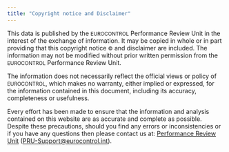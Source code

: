 ```yaml
---
title: "Copyright notice and Disclaimer"
---
```


This data is published by the <small style="font-variant: small-caps;">EUROCONTROL</small>
Performance Review Unit in the interest of the exchange of information.
It may be copied in whole or in part providing that this copyright notice
<small><span style="text-aligh:left">&copy;</span></small> and disclaimer are included.
The information may not be modified without prior written permission from the
<small style="font-variant: small-caps;">EUROCONTROL</small> Performance Review Unit.

The information does not necessarily reflect the official views or policy of
<small style="font-variant: small-caps;">EUROCONTROL</small>,
which makes no warranty, either implied or expressed, for the information contained in
this document, including its accuracy, completeness or usefulness.

Every effort has been made to ensure that the information and analysis contained on this website
are as accurate and complete as possible.
Despite these precautions, should you find any errors or inconsistencies or
if you have any questions then please contact us at:
[Performance Review Unit](mailto:PRU-Support@eurocontrol.int) (PRU-Support@eurocontrol.int).
